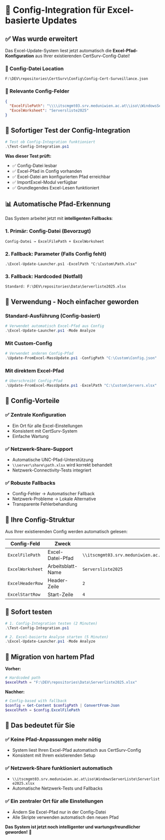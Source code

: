# 🎯 Config-Integration für Excel-basierte Updates

## ✅ Was wurde erweitert

Das Excel-Update-System liest jetzt automatisch die **Excel-Pfad-Konfiguration** aus Ihrer existierenden CertSurv-Config-Datei!

### 📍 Config-Datei Location

```
F:\DEV\repositories\CertSurv\Config\Config-Cert-Surveillance.json
```

### 🔧 Relevante Config-Felder

```json
{
  "ExcelFilePath": "\\\\itscmgmt03.srv.meduniwien.ac.at\\iso\\WindowsServerListe\\Serverliste2025.xlsx",
  "ExcelWorksheet": "Serversliste2025"
}
```

## 🚀 Sofortiger Test der Config-Integration

```powershell
# Test ob Config-Integration funktioniert
.\Test-Config-Integration.ps1
```

**Was dieser Test prüft:**

- ✅ Config-Datei lesbar
- ✅ Excel-Pfad in Config vorhanden  
- ✅ Excel-Datei am konfigurierten Pfad erreichbar
- ✅ ImportExcel-Modul verfügbar
- ✅ Grundlegendes Excel-Lesen funktioniert

## 📊 Automatische Pfad-Erkennung

Das System arbeitet jetzt mit **intelligenten Fallbacks**:

### 1. **Primär: Config-Datei** (Bevorzugt)

```
Config-Datei → ExcelFilePath + ExcelWorksheet
```

### 2. **Fallback: Parameter** (Falls Config fehlt)

```
.\Excel-Update-Launcher.ps1 -ExcelPath "C:\Custom\Path.xlsx"
```

### 3. **Fallback: Hardcoded** (Notfall)

```
Standard: F:\DEV\repositories\Data\Serverliste2025.xlsx
```

## 🎯 Verwendung - Noch einfacher geworden

### Standard-Ausführung (Config-basiert)

```powershell
# Verwendet automatisch Excel-Pfad aus Config
.\Excel-Update-Launcher.ps1 -Mode Analyze
```

### Mit Custom-Config

```powershell  
# Verwendet anderen Config-Pfad
.\Update-FromExcel-MassUpdate.ps1 -ConfigPath "C:\Custom\Config.json"
```

### Mit direktem Excel-Pfad

```powershell
# Überschreibt Config-Pfad
.\Update-FromExcel-MassUpdate.ps1 -ExcelPath "C:\Custom\Servers.xlsx"
```

## 🔧 Config-Vorteile

### ✅ **Zentrale Konfiguration**

- Ein Ort für alle Excel-Einstellungen
- Konsistent mit CertSurv-System
- Einfache Wartung

### ✅ **Netzwerk-Share-Support**  

- Automatische UNC-Pfad-Unterstützung
- `\\server\share\path.xlsx` wird korrekt behandelt
- Netzwerk-Connectivity-Tests integriert

### ✅ **Robuste Fallbacks**

- Config-Fehler → Automatischer Fallback
- Netzwerk-Probleme → Lokale Alternative  
- Transparente Fehlerbehandlung

## 📂 Ihre Config-Struktur

Aus Ihrer existierenden Config werden automatisch gelesen:

| Config-Feld | Zweck | Ihr Wert |
|-------------|-------|----------|
| `ExcelFilePath` | Excel-Datei-Pfad | `\\itscmgmt03.srv.meduniwien.ac.at\iso\WindowsServerListe\Serverliste2025.xlsx` |
| `ExcelWorksheet` | Arbeitsblatt-Name | `Serversliste2025` |
| `ExcelHeaderRow` | Header-Zeile | `2` |
| `ExcelStartRow` | Start-Zeile | `4` |

## 🎉 Sofort testen

```powershell
# 1. Config-Integration testen (2 Minuten)
.\Test-Config-Integration.ps1

# 2. Excel-basierte Analyse starten (5 Minuten)  
.\Excel-Update-Launcher.ps1 -Mode Analyze
```

## 🔄 Migration von hartem Pfad

**Vorher:**

```powershell
# Hardcoded path
$excelPath = "F:\DEV\repositories\Data\Serverliste2025.xlsx"
```

**Nachher:**

```powershell
# Config-based with fallback
$config = Get-Content $configPath | ConvertFrom-Json
$excelPath = $config.ExcelFilePath
```

## 🎯 Das bedeutet für Sie

### ✅ **Keine Pfad-Anpassungen mehr nötig**

- System liest Ihren Excel-Pfad automatisch aus CertSurv-Config
- Konsistent mit Ihrem existierenden Setup

### ✅ **Netzwerk-Share funktioniert automatisch**  

- `\\itscmgmt03.srv.meduniwien.ac.at\iso\WindowsServerListe\Serverliste2025.xlsx`
- Automatische Netzwerk-Tests und Fallbacks

### ✅ **Ein zentraler Ort für alle Einstellungen**

- Ändern Sie Excel-Pfad nur in der Config-Datei
- Alle Skripte verwenden automatisch den neuen Pfad

**Das System ist jetzt noch intelligenter und wartungsfreundlicher geworden!** 🚀

